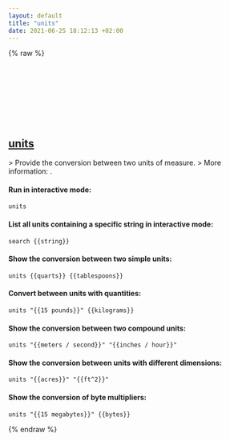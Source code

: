 ```yaml
---
layout: default
title: "units"
date: 2021-06-25 18:12:13 +02:00
---
```

{% raw %}
<h2 id="units">
  <a href="/en/common/units.html">units</a> <a href="#units"><svg class="icon">
    <use href="/assets/images/unicode_sprite.svg#link" />
  </svg></a>
</h2>
> Provide the conversion between two units of measure.
> More information: <https://www.gnu.org/software/units/>.

#### Run in interactive mode:
```shell
units
```
#### List all units containing a specific string in interactive mode:
```shell
search {{string}}
```
#### Show the conversion between two simple units:
```shell
units {{quarts}} {{tablespoons}}
```
#### Convert between units with quantities:
```shell
units "{{15 pounds}}" {{kilograms}}
```
#### Show the conversion between two compound units:
```shell
units "{{meters / second}}" "{{inches / hour}}"
```
#### Show the conversion between units with different dimensions:
```shell
units "{{acres}}" "{{ft^2}}"
```
#### Show the conversion of byte multipliers:
```shell
units "{{15 megabytes}}" {{bytes}}
```
{% endraw %}